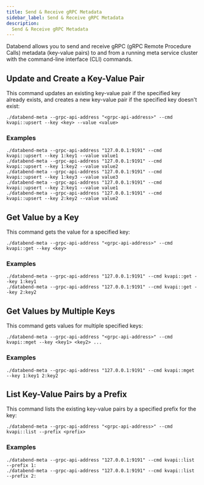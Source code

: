 ```yaml
---
title: Send & Receive gRPC Metadata
sidebar_label: Send & Receive gRPC Metadata
description:
  Send & Receive gRPC Metadata
---
```


Databend allows you to send and receive gRPC (gRPC Remote Procedure Calls) metadata (key-value pairs) to and from a running meta service cluster with the command-line interface (CLI) commands.

## Update and Create a Key-Value Pair

This command updates an existing key-value pair if the specified key already exists, and creates a new key-value pair if the specified key doesn't exist:

```shell
./databend-meta --grpc-api-address "<grpc-api-address>" --cmd kvapi::upsert --key <key> --value <value>
```

### Examples

```shell
./databend-meta --grpc-api-address "127.0.0.1:9191" --cmd kvapi::upsert --key 1:key1 --value value1
./databend-meta --grpc-api-address "127.0.0.1:9191" --cmd kvapi::upsert --key 1:key2 --value value2
./databend-meta --grpc-api-address "127.0.0.1:9191" --cmd kvapi::upsert --key 1:key3 --value value3
./databend-meta --grpc-api-address "127.0.0.1:9191" --cmd kvapi::upsert --key 2:key1 --value value1
./databend-meta --grpc-api-address "127.0.0.1:9191" --cmd kvapi::upsert --key 2:key2 --value value2
```

## Get Value by a Key

This command gets the value for a specified key:

```shell
./databend-meta --grpc-api-address "<grpc-api-address>" --cmd kvapi::get --key <key>
```

### Examples

```shell
./databend-meta --grpc-api-address "127.0.0.1:9191" --cmd kvapi::get --key 1:key1
./databend-meta --grpc-api-address "127.0.0.1:9191" --cmd kvapi::get --key 2:key2
```

## Get Values by Multiple Keys

This command gets values for multiple specified keys:

```shell
./databend-meta --grpc-api-address "<grpc-api-address>" --cmd kvapi::mget --key <key1> <key2> ...
```

### Examples

```shell
./databend-meta --grpc-api-address "127.0.0.1:9191" --cmd kvapi::mget --key 1:key1 2:key2
```

## List Key-Value Pairs by a Prefix

This command lists the existing key-value pairs by a specified prefix for the key:

```shell
./databend-meta --grpc-api-address "<grpc-api-address>" --cmd kvapi::list --prefix <prefix>
```

### Examples

```shell
./databend-meta --grpc-api-address "127.0.0.1:9191" --cmd kvapi::list --prefix 1:
./databend-meta --grpc-api-address "127.0.0.1:9191" --cmd kvapi::list --prefix 2:
```
